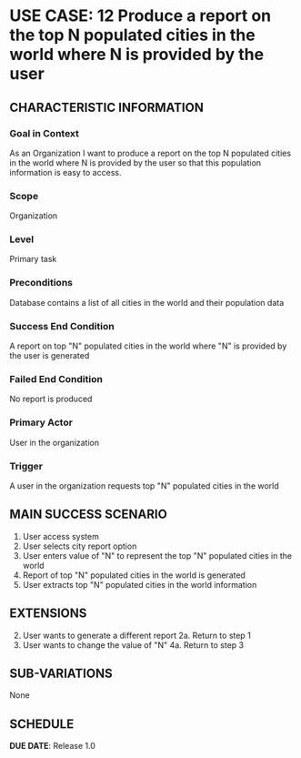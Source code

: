 # USE CASE: 12   Produce a report on the top N populated cities in the world where N is provided by the user

## CHARACTERISTIC INFORMATION

### Goal in Context

As an Organization I want to produce a report on the top N populated cities in the world where N is provided by the user so that this population information is easy to access.

### Scope

Organization

### Level

Primary task

### Preconditions

Database contains a list of all cities in the world and their population data

### Success End Condition

A report on top "N" populated cities in the world where "N" is provided by the user is generated

### Failed End Condition

No report is produced

### Primary Actor

User in the organization

### Trigger

A user in the organization requests top "N" populated cities in the world

## MAIN SUCCESS SCENARIO
1. User access system
2. User selects city report option
3. User enters value of "N" to represent the top "N" populated cities in the world
4. Report of top "N" populated cities in the world is generated
5. User extracts top "N" populated cities in the world information


## EXTENSIONS
2. User wants to generate a different report
   2a. Return to step 1
4. User wants to change the value of "N"
   4a. Return to step 3


## SUB-VARIATIONS

None

## SCHEDULE

**DUE DATE**: Release 1.0